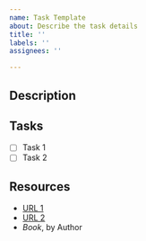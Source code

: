 ```yaml
---
name: Task Template
about: Describe the task details
title: ''
labels: ''
assignees: ''

---
```


## Description

<Description>

## Tasks

- [ ] Task 1
- [ ] Task 2

## Resources

- [URL 1](url)
- [URL 2](url)
- *Book*, by Author
